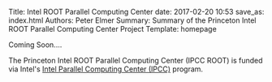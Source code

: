 Title: Intel ROOT Parallel Computing Center
date: 2017-02-20 10:53
save_as: index.html
Authors: Peter Elmer
Summary: Summary of the Princeton Intel ROOT Parallel Computing Center Project
Template: homepage

Coming Soon....

The Princeton Intel ROOT Parallel Computing Center (IPCC ROOT) is funded via Intel's
[Intel Parallel Computing Center (IPCC)](https://software.intel.com/en-us/ipcc)
program. 

